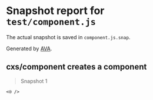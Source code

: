 # Snapshot report for `test/component.js`

The actual snapshot is saved in `component.js.snap`.

Generated by [AVA](https://ava.li).

## cxs/component creates a component

> Snapshot 1

    <⍟ />
